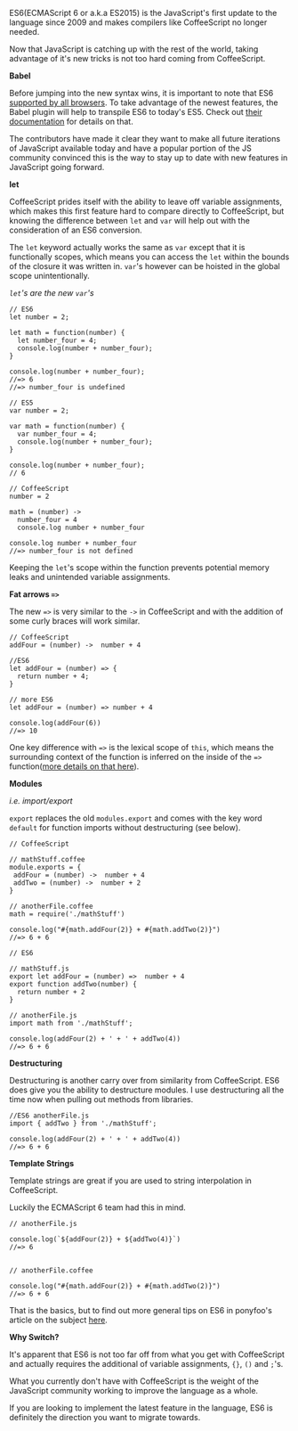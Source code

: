 ES6(ECMAScript 6 or a.k.a ES2015) is the JavaScript's first update to the language since 2009 and makes compilers like CoffeeScript no longer needed. 

Now that JavaScript is catching up with the rest of the world, taking advantage of it's new tricks is not too hard coming from CoffeeScript.

**Babel**

Before jumping into the new syntax wins, it is important to note that ES6 [supported by all browsers](https://kangax.github.io/compat-table/es6/). To take advantage of the newest features, the Babel plugin will help to transpile ES6 to today's ES5. Check out [their documentation](https://babeljs.io/docs/learn-es2015/) for details on that. 

The contributors have made it clear they want to make all future iterations of JavaScript available today and have a popular portion of the JS community convinced this is the way to stay up to date with new features in JavaScript going forward.

**let**

CoffeeScript prides itself with the ability to leave off variable assignments, which makes this first feature hard to compare directly to CoffeeScript, but knowing the difference between `let` and `var` will help out with the consideration of an ES6 conversion.

The `let` keyword actually works the same as `var` except that it is functionally scopes, which means you can access the `let` within the bounds of the closure it was written in. `var`'s however can be hoisted in the global scope unintentionally.

*`let`'s are the new `var`'s*

```
// ES6 
let number = 2;

let math = function(number) {
  let number_four = 4;
  console.log(number + number_four);
}

console.log(number + number_four);
//=> 6
//=> number_four is undefined

// ES5
var number = 2;

var math = function(number) {
  var number_four = 4;
  console.log(number + number_four);
}

console.log(number + number_four);
// 6

// CoffeeScript
number = 2

math = (number) ->
  number_four = 4
  console.log number + number_four

console.log number + number_four
//=> number_four is not defined
```

Keeping the `let`'s scope within the function prevents potential memory leaks and unintended variable assignments.

**Fat arrows `=>`**

The new `=>` is very similar to the `->` in CoffeeScript and with the addition of some curly braces will work similar.

```
// CoffeeScript
addFour = (number) ->  number + 4

//ES6
let addFour = (number) => {
  return number + 4;
}

// more ES6
let addFour = (number) => number + 4

console.log(addFour(6))
//=> 10
```

One key difference with `=>` is the lexical scope of `this`, which means the surrounding context of the function is inferred on the inside of the `=>` function([more details on that here](https://babeljs.io/docs/learn-es2015/)).

**Modules**

*i.e. import/export*

`export` replaces the old `modules.export` and comes with the key word `default` for function imports without destructuring (see below).

```
// CoffeeScript

// mathStuff.coffee
module.exports = {
 addFour = (number) ->  number + 4
 addTwo = (number) ->  number + 2
}

// anotherFile.coffee
math = require('./mathStuff')

console.log("#{math.addFour(2)} + #{math.addTwo(2)}")
//=> 6 + 6

// ES6

// mathStuff.js
export let addFour = (number) =>  number + 4
export function addTwo(number) {
  return number + 2
}

// anotherFile.js
import math from './mathStuff';

console.log(addFour(2) + ' + ' + addTwo(4))
//=> 6 + 6 

```

**Destructuring**

Destructuring is another carry over from similarity from CoffeeScript. ES6 does give you the ability to destructure modules. I use destructuring all the time now when pulling out methods from libraries.

```
//ES6 anotherFile.js
import { addTwo } from './mathStuff';

console.log(addFour(2) + ' + ' + addTwo(4))
//=> 6 + 6
```

**Template Strings**

Template strings are great if you are used to string interpolation in CoffeeScript. 

Luckily the ECMAScript 6 team had this in mind.
```
// anotherFile.js

console.log(`${addFour(2)} + ${addTwo(4)}`)
//=> 6


// anotherFile.coffee

console.log("#{math.addFour(2)} + #{math.addTwo(2)}")
//=> 6 + 6
```
That is the basics, but to find out more general tips on ES6 in ponyfoo's article on the subject [here](https://ponyfoo.com/articles/es6).

**Why Switch?**

It's apparent that ES6 is not too far off from what you get with CoffeeScript and actually requires the additional of variable assignments, `{}`, `()` and `;`'s.

What you currently don't have with CoffeeScript is the weight of the JavaScript community working to improve the language as a whole. 

If you are looking to implement the latest feature in the language, ES6 is definitely the direction you want to migrate towards. 
 

